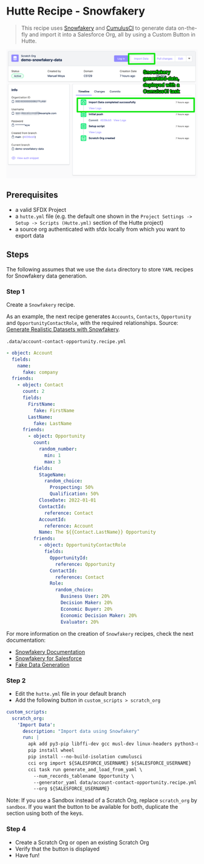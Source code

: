 # Hutte Recipe - Snowfakery

> This recipe uses [Snowfakery](https://snowfakery.readthedocs.io/) and [CumulusCI](https://cumulusci.readthedocs.io/en/stable/intro.html) to generate data on-the-fly and import it into a Salesforce Org, all by using a Custom Button in Hutte.

![](docs/images/demo-screenshot.png)

## Prerequisites

- a valid SFDX Project
- a `hutte.yml` file (e.g. the default one shown in the `Project Settings -> Setup -> Scripts (Hutte.yml)` section of the Hutte project)
- a source org authenticated with sfdx locally from which you want to export data

## Steps

The following assumes that we use the `data` directory to store `YAML` recipes for Snowfakery data generation.

### Step 1

Create a `Snowfakery` recipe.

As an example, the next recipe generates `Accounts`, `Contacts`, `Opportunity` and `OpportunityContactRole`, with the required relationships. Source: [Generate Realistic Datasets with Snowfakery](https://medium.com/salesforce-architects/generate-realistic-datasets-with-snowfakery-5349225b033d).

`.data/account-contact-opportunity.recipe.yml`

```yaml
- object: Account
  fields:
    name:
      fake: company
  friends:
    - object: Contact
      count: 2
      fields:
        FirstName:
          fake: FirstName
        LastName:
          fake: LastName
      friends:
        - object: Opportunity
          count:
            random_number:
              min: 1
              max: 3
          fields:
            StageName:
              random_choice:
                Prospecting: 50%
                Qualification: 50%
            CloseDate: 2022-01-01
            ContactId:
              reference: Contact
            AccountId:
              reference: Account
            Name: The ${{Contact.LastName}} Opportunity
          friends:
            - object: OpportunityContactRole
              fields:
                OpportunityId:
                  reference: Opportunity
                ContactId:
                  reference: Contact
                Role:
                  random_choice:
                    Business User: 20%
                    Decision Maker: 20%
                    Economic Buyer: 20%
                    Economic Decision Maker: 20%
                    Evaluator: 20%
```


For more information on the creation of `Snowfakery` recipes, check the next documentation:
- [Snowfakery Documentation](https://snowfakery.readthedocs.io/en/latest/)
- [Snowfakery for Salesforce](https://snowfakery.readthedocs.io/en/latest/salesforce.html)
- [Fake Data Generation](https://snowfakery.readthedocs.io/en/latest/fakedata.html)

### Step 2

- Edit the `hutte.yml` file in your default branch
- Add the following button in `custom_scripts > scratch_org`

```yaml
custom_scripts:
  scratch_org:
    'Import Data':
      description: "Import data using Snowfakery"
      run: |
        apk add py3-pip libffi-dev gcc musl-dev linux-headers python3-dev
        pip install wheel
        pip install --no-build-isolation cumulusci
        cci org import ${SALESFORCE_USERNAME} ${SALESFORCE_USERNAME}
        cci task run generate_and_load_from_yaml \
          --num_records_tablename Opportunity \
          --generator_yaml data/account-contact-opportunity.recipe.yml \
          --org ${SALESFORCE_USERNAME}
```

Note: If you use a Sandbox instead of a Scratch Org, replace `scratch_org` by `sandbox`. If you want the button to be available for both, duplicate the section using both of the keys.

### Step 4

- Create a Scratch Org or open an existing Scratch Org
- Verify that the button is displayed
- Have fun!